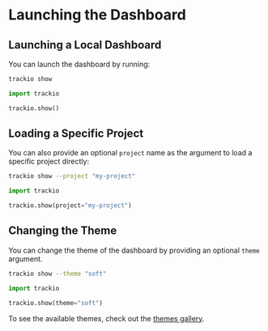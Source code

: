 # Launching the Dashboard

## Launching a Local Dashboard

You can launch the dashboard by running:

<hfoptions id="language">
<hfoption id="Shell">

```sh
trackio show
```

</hfoption>
<hfoption id="Python">

```py
import trackio

trackio.show()
```

</hfoption>
</hfoptions>

## Loading a Specific Project

You can also provide an optional `project` name as the argument to load a specific project directly:

<hfoptions id="language">
<hfoption id="Shell">

```sh
trackio show --project "my-project"
```

</hfoption>
<hfoption id="Python">

```py
import trackio 

trackio.show(project="my-project")
```

</hfoption>
</hfoptions>

## Changing the Theme

You can change the theme of the dashboard by providing an optional `theme` argument.

<hfoptions id="language">
<hfoption id="Shell">

```sh
trackio show --theme "soft"
```

</hfoption>
<hfoption id="Python">

```py
import trackio 

trackio.show(theme="soft")
```

</hfoption>
</hfoptions>

To see the available themes, check out the [themes gallery](https://huggingface.co/spaces/gradio/theme-gallery).
